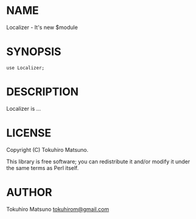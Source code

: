 # NAME

Localizer - It's new $module

# SYNOPSIS

    use Localizer;

# DESCRIPTION

Localizer is ...

# LICENSE

Copyright (C) Tokuhiro Matsuno.

This library is free software; you can redistribute it and/or modify
it under the same terms as Perl itself.

# AUTHOR

Tokuhiro Matsuno <tokuhirom@gmail.com>

